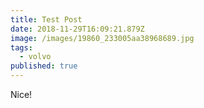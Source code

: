 ```yaml
---
title: Test Post
date: 2018-11-29T16:09:21.879Z
image: /images/19860_233005aa38968689.jpg
tags:
  - volvo
published: true
---
```

Nice!
